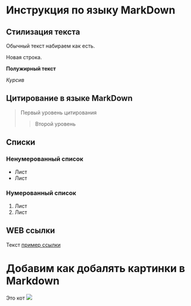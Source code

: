 # Инструкция по языку MarkDown

## Стилизация текста 
Обычный текст набираем как есть.

Новая строка.

**Полужирный текст** 

*Курсив*

## Цитирование в языке MarkDown
> Первый уровень цитирования
>> Второй уровень

## Списки
### Ненумерованный список
* Лист
* Лист 

### Нумерованный список
1. Лист
2. Лист 

## WEB ссылки
Текст [пример ссылки](http.example.com "Всплывающая подсказка")

# Добавим как добалять картинки в Markdown
Это кот
![](Matroskin.jpeg)